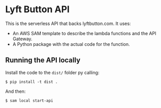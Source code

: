 # Lyft Button API

This is the serverless API that backs lyftbutton.com. It uses:

- An AWS SAM template to describe the lambda functions and the API Gateway.
- A Python package with the actual code for the function.

## Running the API locally

Install the code to the `dist/` folder py calling:

```shell
$ pip install -t dist .
```

And then:

```shell
$ sam local start-api
```
